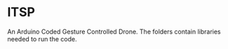 # ITSP
An Arduino Coded Gesture Controlled Drone.
The folders contain libraries needed to run the code.
